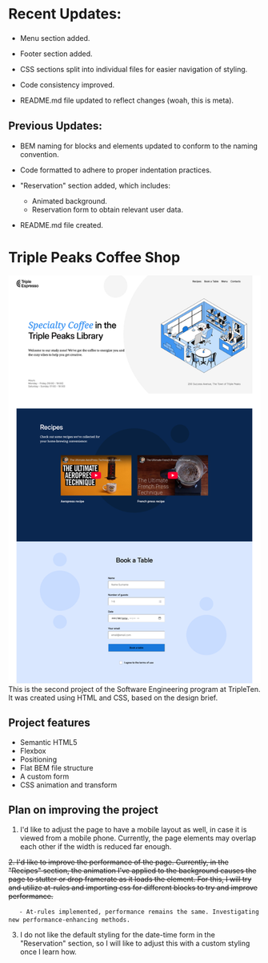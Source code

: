 # Recent Updates:
###
* Menu section added.

* Footer section added.

* CSS sections split into individual files for easier navigation of styling.

* Code consistency improved.

* README.md file updated to reflect changes (woah, this is meta).
## Previous Updates:
####
* BEM naming for blocks and elements updated to conform to the naming convention.

* Code formatted to adhere to proper indentation practices.

* "Reservation" section added, which includes:
  * Animated background.
  * Reservation form to obtain relevant user data.

* README.md file created.
# Triple Peaks Coffee Shop
![Coffee Shop](./images/demo/Triple%20Peaks%20Coffee%20Project.png)
This is the second project of the Software Engineering program at TripleTen. It was created using HTML and CSS, based on the design brief.

## Project features

- Semantic HTML5
- Flexbox
- Positioning
- Flat BEM file structure
- A custom form
- CSS animation and transform

## Plan on improving the project

1. I'd like to adjust the page to have a mobile layout as well, in case it is viewed from a mobile phone. Currently, the page elements may overlap each other if the width is reduced far enough.

~~2. I'd like to improve the performance of the page. Currently, in the "Recipes" section, the animation I've applied to the background causes the page to stutter or drop framerate as it loads the element. For this, I will try and utilize at-rules and importing css for different blocks to try and improve performance.~~

       - At-rules implemented, performance remains the same. Investigating new performance-enhancing methods.

3. I do not like the default styling for the date-time form in the "Reservation" section, so I will like to adjust this with a custom styling once I learn how.
